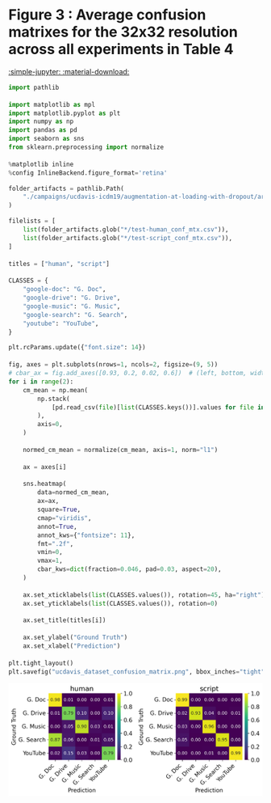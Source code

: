 # Figure 3 : Average confusion matrixes for the 32x32 resolution across all experiments in Table 4

[:simple-jupyter: :material-download:](/tcbench/papers/imc23/notebooks/figure3_confusion_matrix_supervised_setting.ipynb)


```python
import pathlib

import matplotlib as mpl
import matplotlib.pyplot as plt
import numpy as np
import pandas as pd
import seaborn as sns
from sklearn.preprocessing import normalize

%matplotlib inline
%config InlineBackend.figure_format='retina'
```


```python
folder_artifacts = pathlib.Path(
    "./campaigns/ucdavis-icdm19/augmentation-at-loading-with-dropout/artifacts/"
)
```


```python
filelists = [
    list(folder_artifacts.glob("*/test-human_conf_mtx.csv")),
    list(folder_artifacts.glob("*/test-script_conf_mtx.csv")),
]

titles = ["human", "script"]

CLASSES = {
    "google-doc": "G. Doc",
    "google-drive": "G. Drive",
    "google-music": "G. Music",
    "google-search": "G. Search",
    "youtube": "YouTube",
}
```


```python
plt.rcParams.update({"font.size": 14})

fig, axes = plt.subplots(nrows=1, ncols=2, figsize=(9, 5))
# cbar_ax = fig.add_axes([0.93, 0.2, 0.02, 0.6])  # (left, bottom, width, height)
for i in range(2):
    cm_mean = np.mean(
        np.stack(
            [pd.read_csv(file)[list(CLASSES.keys())].values for file in filelists[i]]
        ),
        axis=0,
    )

    normed_cm_mean = normalize(cm_mean, axis=1, norm="l1")

    ax = axes[i]

    sns.heatmap(
        data=normed_cm_mean,
        ax=ax,
        square=True,
        cmap="viridis",
        annot=True,
        annot_kws={"fontsize": 11},
        fmt=".2f",
        vmin=0,
        vmax=1,
        cbar_kws=dict(fraction=0.046, pad=0.03, aspect=20),
    )

    ax.set_xticklabels(list(CLASSES.values()), rotation=45, ha="right")
    ax.set_yticklabels(list(CLASSES.values()), rotation=0)

    ax.set_title(titles[i])

    ax.set_ylabel("Ground Truth")
    ax.set_xlabel("Prediction")

plt.tight_layout()
plt.savefig("ucdavis_dataset_confusion_matrix.png", bbox_inches="tight", dpi=150)
```


    
![png](figure3_confusion_matrix_supervised_setting_files/figure3_confusion_matrix_supervised_setting_5_0.png)
    

